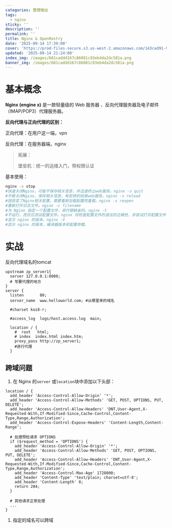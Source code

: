 ```yaml
---
categories: 整理输出
tags:
  - nginx
sticky: ''
description: ''
permalink: ''
title: Nginx & OpenRestry
date: '2025-09-14 17:39:00'
cover: 'https://prod-files-secure.s3.us-west-2.amazonaws.com/143cad91-961b-48b0-82dc-78fbb6eb5abe/b5169eb9-ccc9-44c2-9041-4163c757fcfc/90406427_p0.png?X-Amz-Algorithm=AWS4-HMAC-SHA256&X-Amz-Content-Sha256=UNSIGNED-PAYLOAD&X-Amz-Credential=ASIAZI2LB4667NS4BNMB%2F20250916%2Fus-west-2%2Fs3%2Faws4_request&X-Amz-Date=20250916T180044Z&X-Amz-Expires=3600&X-Amz-Security-Token=IQoJb3JpZ2luX2VjEBoaCXVzLXdlc3QtMiJHMEUCIQDizhGb5SnEUhJBSW%2BHrIVpYDNueJ7nER%2FHsTmkT%2F07hAIgdjBpU0vo61KmlyHvuJLxjXLjjtJSuXAA0ShmZCTfam4qiAQIk%2F%2F%2F%2F%2F%2F%2F%2F%2F%2F%2FARAAGgw2Mzc0MjMxODM4MDUiDDrdOI6oLQ%2Fr2w%2FKVSrcA7kRm3akmp5NwsF67MjNL%2BhU6eNUEp139Tq2nBAe378YXcbhzKTUjExGdDqy9Ir0Z%2FkCCB2jIBklSiQf2Ple9HNtP6EMLwU3ztdR8IEujD31A2Un1IxgDhpkoiIpf9K9C3lAqBiNqoIW7YTBy1D3pDdpZ%2FkqT6yAocU7b6TJDuWYzNCYPDHmcBoJZ7NUyNfQGTv4EMPHawerasnuD4DankhWurKl68TfFSd7UjnexV45LL1hhBE3C0Sr2hHx9Slfu3JobkIep8dinTV27ttnH5E%2B1BQFMcl8y1Srf1iyLxD%2BXJ5goeP1eCuX1LgMKl%2Boa5e4sn4NAGpWAnfxZUHh4OmZXp9wyM3gMccK%2FyHCZq%2F8JzeBYOqisEH2KTbmIUqSeo4HTVuHCLj0IT57uygD47%2FdEN4UBrx64sx%2BC%2FaSlhcKm%2BBR%2F1gSSSlDNPZDAfg2EkFiq12iXCiUhIeJD2Q41t1ePAJ4hNsGHCRL9JhScFS1V%2FiSko3Uaj4TZBrsyxLArHC8vtBTue4y4fG0vQfZQ5UDi16M%2FazFFDOHnc469p9cMW6c%2FyUzs%2Bbm9aDuZaK6pEkBP1mISXLbzaDtC8rWSpU5kecJcmpBmarKLLHP7Vtx2kGBxfC7m0w4fU%2BmMIzDpsYGOqUBsSonoYimvFQCUXS8ArkwvZGPpADwki%2B60Snv%2Ftujud5r%2BCRyJTskCk%2BZfGSsRq0lzhBs89QLzTrrjY%2B2c49C8Ix94b90KkSBSSh97RfaVmOEweZhFg9AojJqXZdTPEvayH%2By03ZALw7JAbu1RtTrCHm1D5hG7eypqRUo2luKw7Bbb%2F%2FmmSoISbHxgjSgTHJ1%2BXPJFH3T64k7i6m5p0Q38ztASD8B&X-Amz-Signature=66173cfbe2cd4cff39ee79b74736ff0c88d6906a19475876900f50723918f782&X-Amz-SignedHeaders=host&x-amz-checksum-mode=ENABLED&x-id=GetObject'
updated: '2025-09-14 21:24:00'
index_img: /images/681caddd167c86081c93eb4da2dc581a.png
banner_img: /images/681caddd167c86081c93eb4da2dc581a.png
---
```


# 基本概念


**Nginx (engine x)** 是一款轻量级的 Web 服务器 、反向代理服务器及电子邮件（IMAP/POP3）代理服务器。


**反向代理与正向代理的区别：**


正向代理：在用户这一端，vpn


反向代理：在服务器端，nginx

> 拓展：
>
> 堡垒机：统一的运维入门，带权限认证
>
>

基本使用：


```bash
nginx -s stop
#快速关闭Nginx，可能不保存相关信息，并迅速终止web服务。nginx -s quit
#平稳关闭Nginx，保存相关信息，有安排的结束web服务。nginx -s reload
#因改变了Nginx相关配置，需要重新加载配置而重载。nginx -s reopen
#重新打开日志文件。nginx -c filename
#为 Nginx 指定一个配置文件，来代替缺省的。nginx -t
#不运行，而仅仅测试配置文件。nginx 将检查配置文件的语法的正确性，并尝试打开配置文件中所引用到的文件。nginx -v
#显示 nginx 的版本。nginx -V
#显示 nginx 的版本，编译器版本和配置参数。
```


# 实战


反向代理域名的tomcat


```plain text
upstream zp_server1{
  server 127.0.0.1:8080;
  # 写要代理的地方
}
server {
  listen       80;
  server_name  www.helloworld.com; #从哪里来的域名

  #charset koi8-r;

  #access_log  logs/host.access.log  main;

  location / {
    #  root   html;
    # index  index.html index.htm;
    proxy_pass http://zp_server1;
    #进行代理
  }
```


## 跨域问题

1. 在 Nginx 的`server` 或`location`块中添加以下头部：

```plain text
location / {
  add_header 'Access-Control-Allow-Origin' '*';
  add_header 'Access-Control-Allow-Methods' 'GET, POST, OPTIONS, PUT, DELETE';
  add_header 'Access-Control-Allow-Headers' 'DNT,User-Agent,X-Requested-With,If-Modified-Since,Cache-Control,Content-Type,Range,Authorization';
  add_header 'Access-Control-Expose-Headers' 'Content-Length,Content-Range';

  # 处理预检请求 OPTIONS
  if ($request_method = 'OPTIONS') {
    add_header 'Access-Control-Allow-Origin' '*';
    add_header 'Access-Control-Allow-Methods' 'GET, POST, OPTIONS, PUT, DELETE';
    add_header 'Access-Control-Allow-Headers' 'DNT,User-Agent,X-Requested-With,If-Modified-Since,Cache-Control,Content-Type,Range,Authorization';
    add_header 'Access-Control-Max-Age' 1728000;
    add_header 'Content-Type' 'text/plain; charset=utf-8';
    add_header 'Content-Length' 0;
    return 204;
  }

  # 其他请求正常处理
  ...
}
```

1. 指定的域名可以跨域
